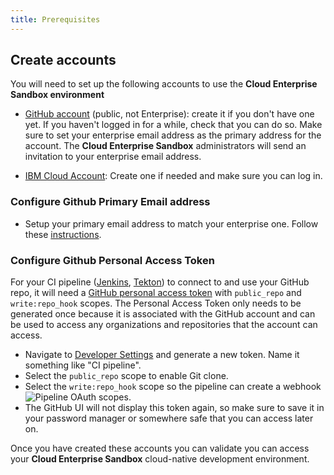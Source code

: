 ```yaml
---
title: Prerequisites
---
```


## Create accounts

You will need to set up the following accounts to use the **Cloud Enterprise
 Sandbox environment**

- [GitHub account](http://github.com) (public, not Enterprise): create it if
 you don't have one yet. If you haven't logged in for a while, check that
  you can do so. Make sure to set your enterprise email address as
   the primary address for the account. The **Cloud Enterprise Sandbox** administrators will send an invitation to your enterprise email address.

- [IBM Cloud Account](https://cloud.ibm.com): Create one if needed and make sure you can log in. 

### Configure Github Primary Email address

- Setup your primary email address to match your enterprise one. Follow these [instructions](https://help.github.com/en/github/setting-up-and-managing-your-github-user-account/changing-your-primary-email-address).

### Configure Github Personal Access Token
For your CI pipeline ([Jenkins](/guides/continuous-integration), [Tekton](/guides/continuous-integration-tekton)) to connect to and use your GitHub repo, it will need a [GitHub personal access token](https://help.github.com/en/github/authenticating-to-github/creating-a-personal-access-token-for-the-command-line) with `public_repo` and `write:repo_hook` scopes. The Personal Access Token only needs to be generated once because it is associated with the GitHub account and can be used to access any organizations and repositories that the account can access.


- Navigate to [Developer Settings](https://github.com/settings/tokens) and generate a new token. Name it something like "CI pipeline".
- Select the `public_repo` scope to enable Git clone.
- Select the `write:repo_hook` scope so the pipeline can create a webhook
![Pipeline OAuth scopes](pipeline-scopes.png).
- The GitHub UI will not display this token again, so make sure to save
  it in your password manager or somewhere safe that you can access later on.
  
Once you have created these accounts you can validate you can access your
**Cloud Enterprise Sandbox** cloud-native development environment.
